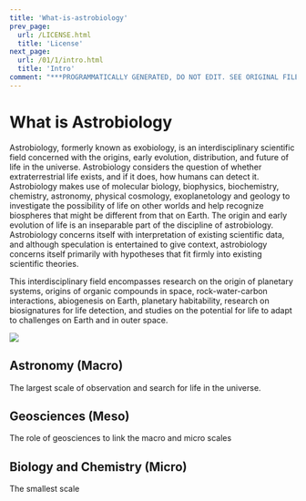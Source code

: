 ```yaml
---
title: 'What-is-astrobiology'
prev_page:
  url: /LICENSE.html
  title: 'License'
next_page:
  url: /01/1/intro.html
  title: 'Intro'
comment: "***PROGRAMMATICALLY GENERATED, DO NOT EDIT. SEE ORIGINAL FILES IN /content***"
---
```

What is Astrobiology
====================

Astrobiology, formerly known as exobiology, is an interdisciplinary scientific field
concerned with the origins, early evolution, distribution, and future of life in the universe. 
Astrobiology considers the question of whether extraterrestrial life exists, and if it does, how 
humans can detect it.  Astrobiology makes use of molecular biology, biophysics, biochemistry, 
chemistry, astronomy, physical cosmology, exoplanetology and geology to investigate the possibility
of life on other worlds and help recognize biospheres that might be different from that on Earth.
The origin and early evolution of life is an inseparable part of the discipline of astrobiology.
Astrobiology concerns itself with interpretation of existing scientific data, and although speculation
is entertained to give context, astrobiology concerns itself primarily with hypotheses that fit firmly 
into existing scientific theories.

This interdisciplinary field encompasses research on the origin of planetary systems, origins of organic
compounds in space, rock-water-carbon interactions, abiogenesis on Earth, planetary habitability, research
on biosignatures for life detection, and studies on the potential for life to adapt to challenges on Earth 
and in outer space.

![](../images/01/Astrobiology.png)

## Astronomy (Macro)

The largest scale of observation and search for life in the universe.

## Geosciences (Meso)

The role of geosciences to link the macro and micro scales 

## Biology and Chemistry (Micro)

The smallest scale
